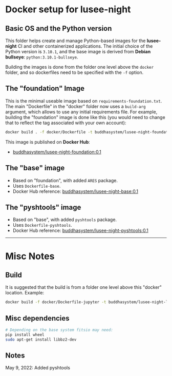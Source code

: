 # Docker setup for lusee-night

## Basic OS and the Python version

This folder helps create and manage Python-based images for the **lusee-night**
CI and other containerized applications. The initial choice of the Python version
is ```3.10.1```, and the base image is derived from __Debian bullseye__:
```python:3.10.1-bullseye```.

Building the images is done from the folder one level above the ```docker``` folder,
and so dockerfiles need to be specified with the ```-f``` option.

## The "foundation" Image

This is the minimal useable image based on ```requirements-foundation.txt```.
The main "Dockerfile" in the "docker" folder now uses a ```build-arg``` argument,
which allows to use any initial requirements file. For example, building the "foundation"
image is done like this (you would need to change that to reflect the tag associated with
your own account):

```bash
docker build . -f docker/Dockerfile -t buddhasystem/lusee-night-foundation:0.1 --build-arg reqs=requirements-foundation.txt
```
This image is published on __Docker Hub__:
* [buddhasystem/lusee-night-foundation:0.1](https://hub.docker.com/repository/docker/buddhasystem/lusee-night-foundation)

## The "base" image

* Based on "foundation", with added ```ARES``` package.
* Uses ```Dockerfile-base```.
* Docker Hub reference: [buddhasystem/lusee-night-base:0.1](https://hub.docker.com/repository/docker/buddhasystem/lusee-night-base)


## The "pyshtools" image

* Based on "base", with added ```pyshtools``` package.
*  Uses ```Dockerfile-pyshtools```.
* Docker Hub reference: [buddhasystem/lusee-night-pyshtools:0.1](https://hub.docker.com/repository/docker/buddhasystem/lusee-night-pyshtools)

---

# Misc Notes

## Build

It is suggested that the build is from a folder one level above
this "docker" location. Example:

```bash
docker build -f docker/Dockerfile-jupyter -t buddhasystem/lusee-night-luseepy-jupyter:0.1 .
```

## Misc dependencies

```bash
# Depending on the base system fitsio may need:
pip install wheel
sudo apt-get install libbz2-dev
```

## Notes

May 9, 2022: Added pyshtools

